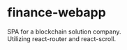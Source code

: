 # finance-webapp <br>

SPA for a blockchain solution company. <br>
Utilizing react-router and react-scroll.
